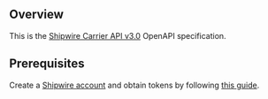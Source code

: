 ## Overview
This is the [Shipwire Carrier API v3.0](https://www.shipwire.com/developers/carrier/) OpenAPI specification.
## Prerequisites

  Create a [Shipwire account](https://www.shipwire.com) and obtain tokens by following [this guide](https://www.shipwire.com/developers/getting-started).
